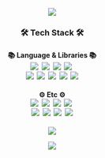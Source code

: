 <p align="center"> <img src="https://capsule-render.vercel.app/api?type=slice&color=8cd7f7&height=200&section=header&text=SangGwon%20Lee&fontSize=70" </p>
 
<!-- <<h2 align="center"> Hi there 👋 </h2> -->

<h3 align="center"> 🛠 Tech Stack 🛠 </h3>

<p align="center">
    <h4 align="center"> 📚 Language & Libraries 📚 <br>
        <img src="https://img.shields.io/badge/C++-00599C?style=flat-square&logo=C%2B%2B&logoColor=white">&nbsp
        <img src="https://img.shields.io/badge/Python-3766AB?style=flat-square&logo=Python&logoColor=white">&nbsp
<!--    <img src="https://img.shields.io/badge/Markdown-%23000000.svg?style=flat-square&logo=markdown&logoColor=white">&nbsp -->     
        <img src="https://img.shields.io/badge/Numpy-013243?style=flat-square&logo=Numpy&logoColor=white">&nbsp
        <img src="https://img.shields.io/badge/Pandas-150458?style=flat-square&logo=Pandas&logoColor=white">&nbsp
        <br>
        <img src="https://img.shields.io/badge/SciPy-%230C55A5.svg?style=flat-square&logo=scipy&logoColor=%white">&nbsp
<!--    <img src="https://img.shields.io/badge/opencv-%235C3EE8.svg?style=flat-square&logo=opencv&logoColor=white">&nbsp -->
        <img src="https://img.shields.io/badge/Scikit--learn-%23F7931E.svg?style=flat-square&logo=scikit-learn&logoColor=white">&nbsp
        <img src="https://img.shields.io/badge/PyTorch-EE4C2C?style=flat-square&logo=Pytorch&logoColor=white">&nbsp
        <img src="https://img.shields.io/badge/Flask-00000C?style=flat-square&logo=Flask&logoColor=white">&nbsp
        <img src="https://img.shields.io/badge/Selenium-%43B02A?style=flat-square&logo=selenium&logoColor=white">
    </h4>
    <h4 align="center"> ⚙️ Etc ⚙️ <br>
        <img src="https://img.shields.io/badge/Anaconda-%2344A833.svg?style=flat-square&logo=anaconda&logoColor=white">&nbsp
         <img src="https://img.shields.io/badge/Docker-%232496ED.svg?style=flat-square&logo=docker&logoColor=white">&nbsp
        <img src="https://img.shields.io/badge/Jupyter-%23F37626.svg?style=flat-square&logo=jupyter&logoColor=white">&nbsp
        <img src="https://img.shields.io/badge/Google%20Colab-F9AB00?style=flat-square&logo=googlecolab&logoColor=white">&nbsp
        <br>
        <img src="https://img.shields.io/badge/Visual%20Studio-5C2D91.svg?style=flat-square&logo=visual-studio&logoColor=white">&nbsp
        <img src="https://img.shields.io/badge/Visual%20Studio%20Code-0078d7.svg?style=flat-square&logo=visual-studio-code&logoColor=white">&nbsp
        <img src="https://img.shields.io/badge/Git-%23F05033.svg?style=flat-square&logo=git&logoColor=white">&nbsp
        <a href="https://github.com/stu0430"><img src="https://img.shields.io/badge/GitHub-%23121011.svg?style=flat-square&logo=github&logoColor=white"></a>
    </h4>
</p>

<p align="center"> 
    <a href="https://solved.ac/profile/stu0430"><img src="https://github-readme-solvedac-hyp3rflow.vercel.app/api/?handle=stu0430"></a>
</p>

<p align="center"> <img src="https://capsule-render.vercel.app/api?type=slice&color=8cd7f7&height=200&section=footer" </p>
